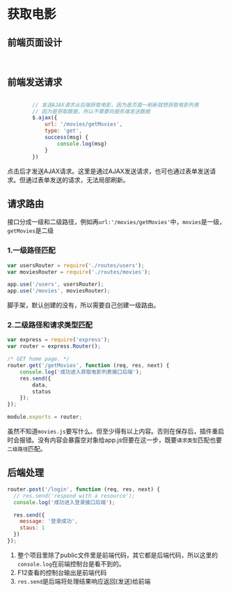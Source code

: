 # 获取电影

## 前端页面设计

``` html
 
```

## 前端发送请求

``` javascript

        // 发送AJAX请求从后端获取电影，因为是页面一刷新就想获取电影列表
        // 因为是获取数据，所以不需要向服务端发送数据
        $.ajax({
            url: '/movies/getMovies',
            type: 'get',
            success(msg) {
                console.log(msg)
            }
        })
```

点击后才发送AJAX请求。这里是通过AJAX发送请求，也可也通过表单发送请求。但通过表单发送的请求，无法局部刷新。

## 请求路由

接口分成一级和二级路径，例如再`url:'/movies/getMovies'`中，`movies`是一级，`getMovies`是二级

### 1.一级路径匹配

``` javascript
var usersRouter = require('./routes/users');
var moviesRouter = require('./routes/movies');

app.use('/users', usersRouter);
app.use('/movies', moviesRouter);
```

脚手架，默认创建的没有，所以需要自己创建一级路由。

### 2.二级路径和请求类型匹配

```javascript
var express = require('express');
var router = express.Router();

/* GET home page. */
router.get('/getMovies', function (req, res, next) {
    console.log('成功进入获取电影列表接口后端');
    res.send({
        data,
        status
    });
});

module.exports = router;
```

虽然不知道`movies.js`要写什么。但至少得有以上内容。否则在保存后，插件重启时会报错。没有内容会暴露空对象给app.js但要在这一步，既要`请求类型`匹配也要`二级路径`匹配。

## 后端处理

``` javascript
router.post('/login', function (req, res, next) {
  // res.send('respond with a resource');
  console.log('成功进入登录接口后端');

  res.send({
    message: '登录成功',
    staus: 1
  })
});
```

1. 整个项目里除了public文件里是前端代码，其它都是后端代码，所以这里的`console.log`在前端控制台是看不到的。
2. F12查看的控制台输出是前端代码
3. `res.send`是后端将处理结果响应返回(发送)给前端